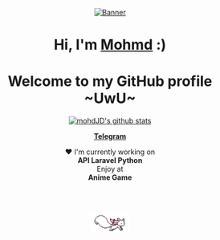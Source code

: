 <p align="center">
  <!-- <a href="t.me/moteshkhes"><img src="kita-ikuyo-rap.webp" alt="Banner"></a> -->
  <a href="t.me/moteshkhes"><img src="https://i.imgur.com/KXx0cCx.gif" alt="Banner"></a> 
</p>

<h1 align="center">Hi, I'm <a href="t.me/moteshkhes">Mohmd</a> :)</h1>
<h1 align="center">Welcome to my GitHub profile ~UwU~</h1>

<p align="center">
  <a href="https://github.com/mohmdJD"><img src="https://github-readme-stats.vercel.app/api?username=mohmdJD&theme=tokyonight&hide_border=true&show_icons=true" alt="mohdJD's github stats"></a>
</p>

<p align="center">
  <strong><a href="t.me/moteshkhes">Telegram</a></strong>
</p>

<p align="center">❤ I'm currently working on
<br>
<b>API Laravel Python</b>
<br>
Enjoy at
<br>
<b>Anime Game</b>
</p>
<br><br>
<p align="center">
<img src="kyubey.gif" height="40" />
</p>

